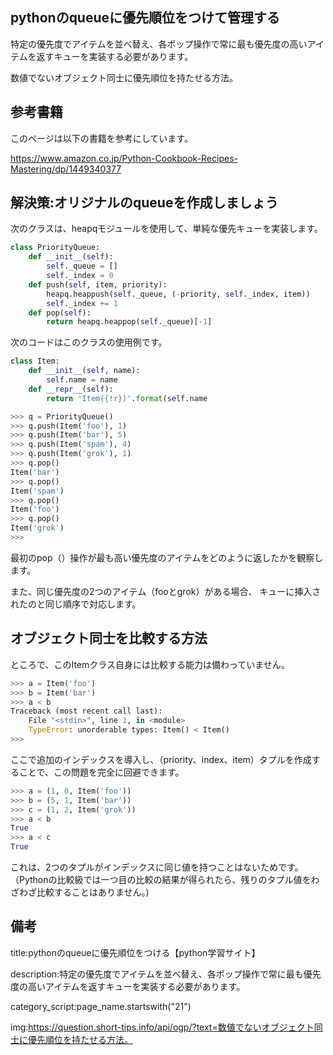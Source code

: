 


## pythonのqueueに優先順位をつけて管理する

特定の優先度でアイテムを並べ替え、各ポップ操作で常に最も優先度の高いアイテムを返すキューを実装する必要があります。

数値でないオブジェクト同士に優先順位を持たせる方法。

## 参考書籍

このページは以下の書籍を参考にしています。

https://www.amazon.co.jp/Python-Cookbook-Recipes-Mastering/dp/1449340377



## 解決策:オリジナルのqueueを作成しましょう

次のクラスは、heapqモジュールを使用して、単純な優先キューを実装します。

```py
class PriorityQueue: 
    def __init__(self):
        self._queue = []
        self._index = 0
    def push(self, item, priority):
        heapq.heappush(self._queue, (-priority, self._index, item)) 
        self._index += 1
    def pop(self):
        return heapq.heappop(self._queue)[-1]
```

次のコードはこのクラスの使用例です。

```py
class Item:
    def __init__(self, name): 
        self.name = name
    def __repr__(self):
        return 'Item({!r})'.format(self.name

>>> q = PriorityQueue()
>>> q.push(Item('foo'), 1) 
>>> q.push(Item('bar'), 5) 
>>> q.push(Item('spam'), 4) 
>>> q.push(Item('grok'), 1) 
>>> q.pop()
Item('bar') 
>>> q.pop() 
Item('spam') 
>>> q.pop() 
Item('foo') 
>>> q.pop() 
Item('grok') 
>>>
```

最初のpop（）操作が最も高い優先度のアイテムをどのように返したかを観察します。

また、同じ優先度の2つのアイテム（fooとgrok）がある場合、
キューに挿入されたのと同じ順序で対応します。


## オブジェクト同士を比較する方法

ところで、このItemクラス自身には比較する能力は備わっていません。

```py
>>> a = Item('foo')
>>> b = Item('bar')
>>> a < b
Traceback (most recent call last):
    File "<stdin>", line 1, in <module>
    TypeError: unorderable types: Item() < Item()
>>>
```


ここで追加のインデックスを導入し、（priority、index、item）タプルを作成することで、この問題を完全に回避できます。

```py
>>> a = (1, 0, Item('foo')) 
>>> b = (5, 1, Item('bar')) 
>>> c = (1, 2, Item('grok')) 
>>> a < b
True
>>> a < c
True
```

これは、2つのタプルがインデックスに同じ値を持つことはないためです。
（Pythonの比較級では一つ目の比較の結果が得られたら、残りのタプル値をわざわざ比較することはありません。)



## 備考

title:pythonのqueueに優先順位をつける【python学習サイト】

description:特定の優先度でアイテムを並べ替え、各ポップ操作で常に最も優先度の高いアイテムを返すキューを実装する必要があります。

category_script:page_name.startswith("21")

img:https://question.short-tips.info/api/ogp/?text=数値でないオブジェクト同士に優先順位を持たせる方法。



